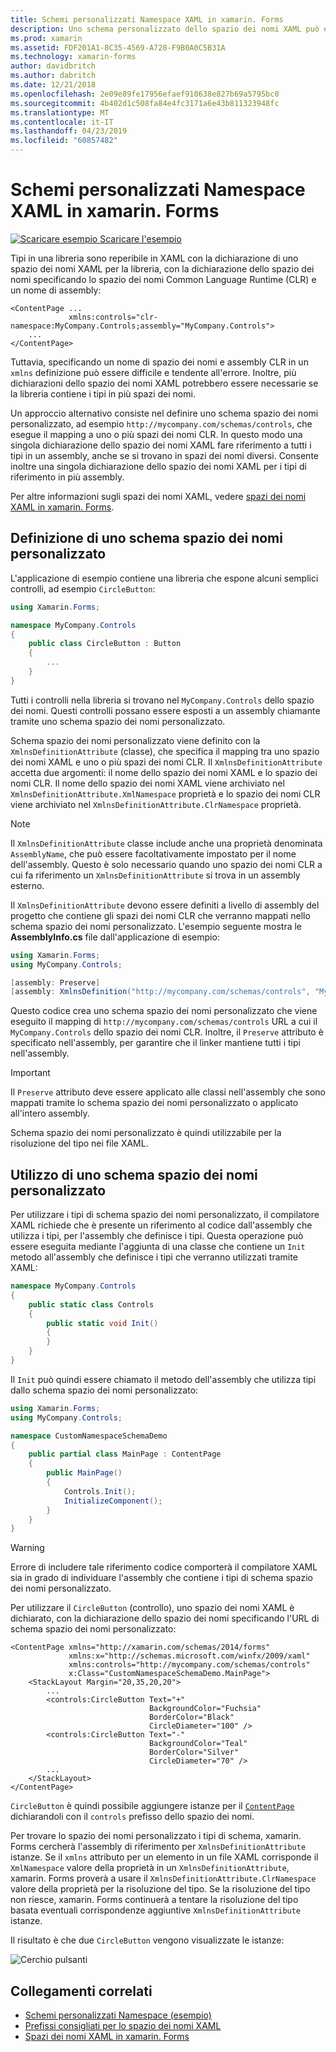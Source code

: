 ```yaml
---
title: Schemi personalizzati Namespace XAML in xamarin. Forms
description: Uno schema personalizzato dello spazio dei nomi XAML può essere definito con la classe XmlnsDefinitionAttribute, che specifica un mapping tra un URL personalizzato e uno o più spazi dei nomi CLR. Schema spazio dei nomi personalizzato è quindi utilizzabile nelle dichiarazioni dello spazio dei nomi XAML.
ms.prod: xamarin
ms.assetid: FDF201A1-8C35-4569-A728-F9B0A0C5B31A
ms.technology: xamarin-forms
author: davidbritch
ms.author: dabritch
ms.date: 12/21/2018
ms.openlocfilehash: 2e09e89fe17956efaef910638e827b69a5795bc0
ms.sourcegitcommit: 4b402d1c508fa84e4fc3171a6e43b811323948fc
ms.translationtype: MT
ms.contentlocale: it-IT
ms.lasthandoff: 04/23/2019
ms.locfileid: "60857482"
---
```

# <a name="xaml-custom-namespace-schemas-in-xamarinforms"></a>Schemi personalizzati Namespace XAML in xamarin. Forms

[![Scaricare esempio](~/media/shared/download.png) Scaricare l'esempio](https://developer.xamarin.com/samples/xamarin-forms/XAML/CustomNamespaceSchemas/)

Tipi in una libreria sono reperibile in XAML con la dichiarazione di uno spazio dei nomi XAML per la libreria, con la dichiarazione dello spazio dei nomi specificando lo spazio dei nomi Common Language Runtime (CLR) e un nome di assembly:

```xaml
<ContentPage ...
             xmlns:controls="clr-namespace:MyCompany.Controls;assembly="MyCompany.Controls">
    ...
</ContentPage>
```

Tuttavia, specificando un nome di spazio dei nomi e assembly CLR in un `xmlns` definizione può essere difficile e tendente all'errore. Inoltre, più dichiarazioni dello spazio dei nomi XAML potrebbero essere necessarie se la libreria contiene i tipi in più spazi dei nomi.

Un approccio alternativo consiste nel definire uno schema spazio dei nomi personalizzato, ad esempio `http://mycompany.com/schemas/controls`, che esegue il mapping a uno o più spazi dei nomi CLR. In questo modo una singola dichiarazione dello spazio dei nomi XAML fare riferimento a tutti i tipi in un assembly, anche se si trovano in spazi dei nomi diversi. Consente inoltre una singola dichiarazione dello spazio dei nomi XAML per i tipi di riferimento in più assembly.

Per altre informazioni sugli spazi dei nomi XAML, vedere [spazi dei nomi XAML in xamarin. Forms](namespaces.md).

## <a name="defining-a-custom-namespace-schema"></a>Definizione di uno schema spazio dei nomi personalizzato

L'applicazione di esempio contiene una libreria che espone alcuni semplici controlli, ad esempio `CircleButton`:

```csharp
using Xamarin.Forms;

namespace MyCompany.Controls
{
    public class CircleButton : Button
    {
        ...
    }
}
```

Tutti i controlli nella libreria si trovano nel `MyCompany.Controls` dello spazio dei nomi. Questi controlli possano essere esposti a un assembly chiamante tramite uno schema spazio dei nomi personalizzato.

Schema spazio dei nomi personalizzato viene definito con la `XmlnsDefinitionAttribute` (classe), che specifica il mapping tra uno spazio dei nomi XAML e uno o più spazi dei nomi CLR. Il `XmlnsDefinitionAttribute` accetta due argomenti: il nome dello spazio dei nomi XAML e lo spazio dei nomi CLR. Il nome dello spazio dei nomi XAML viene archiviato nel `XmlnsDefinitionAttribute.XmlNamespace` proprietà e lo spazio dei nomi CLR viene archiviato nel `XmlnsDefinitionAttribute.ClrNamespace` proprietà.

> [!NOTE]
> Il `XmlnsDefinitionAttribute` classe include anche una proprietà denominata `AssemblyName`, che può essere facoltativamente impostato per il nome dell'assembly. Questo è solo necessario quando uno spazio dei nomi CLR a cui fa riferimento un `XmlnsDefinitionAttribute` si trova in un assembly esterno.

Il `XmlnsDefinitionAttribute` devono essere definiti a livello di assembly del progetto che contiene gli spazi dei nomi CLR che verranno mappati nello schema spazio dei nomi personalizzato. L'esempio seguente mostra le **AssemblyInfo.cs** file dall'applicazione di esempio:

```csharp
using Xamarin.Forms;
using MyCompany.Controls;

[assembly: Preserve]
[assembly: XmlnsDefinition("http://mycompany.com/schemas/controls", "MyCompany.Controls")]
```

Questo codice crea uno schema spazio dei nomi personalizzato che viene eseguito il mapping di `http://mycompany.com/schemas/controls` URL a cui il `MyCompany.Controls` dello spazio dei nomi CLR. Inoltre, il `Preserve` attributo è specificato nell'assembly, per garantire che il linker mantiene tutti i tipi nell'assembly.

> [!IMPORTANT]
> Il `Preserve` attributo deve essere applicato alle classi nell'assembly che sono mappati tramite lo schema spazio dei nomi personalizzato o applicato all'intero assembly.

Schema spazio dei nomi personalizzato è quindi utilizzabile per la risoluzione del tipo nei file XAML.

## <a name="consuming-a-custom-namespace-schema"></a>Utilizzo di uno schema spazio dei nomi personalizzato

Per utilizzare i tipi di schema spazio dei nomi personalizzato, il compilatore XAML richiede che è presente un riferimento al codice dall'assembly che utilizza i tipi, per l'assembly che definisce i tipi. Questa operazione può essere eseguita mediante l'aggiunta di una classe che contiene un `Init` metodo all'assembly che definisce i tipi che verranno utilizzati tramite XAML:

```csharp
namespace MyCompany.Controls
{
    public static class Controls
    {
        public static void Init()
        {
        }
    }
}
```

Il `Init` può quindi essere chiamato il metodo dell'assembly che utilizza tipi dallo schema spazio dei nomi personalizzato:

```csharp
using Xamarin.Forms;
using MyCompany.Controls;

namespace CustomNamespaceSchemaDemo
{
    public partial class MainPage : ContentPage
    {
        public MainPage()
        {
            Controls.Init();
            InitializeComponent();
        }
    }
}
```

> [!WARNING]
> Errore di includere tale riferimento codice comporterà il compilatore XAML sia in grado di individuare l'assembly che contiene i tipi di schema spazio dei nomi personalizzato.

Per utilizzare il `CircleButton` (controllo), uno spazio dei nomi XAML è dichiarato, con la dichiarazione dello spazio dei nomi specificando l'URL di schema spazio dei nomi personalizzato:

```xaml
<ContentPage xmlns="http://xamarin.com/schemas/2014/forms"
             xmlns:x="http://schemas.microsoft.com/winfx/2009/xaml"
             xmlns:controls="http://mycompany.com/schemas/controls"
             x:Class="CustomNamespaceSchemaDemo.MainPage">
    <StackLayout Margin="20,35,20,20">
        ...
        <controls:CircleButton Text="+"
                               BackgroundColor="Fuchsia"
                               BorderColor="Black"
                               CircleDiameter="100" />
        <controls:CircleButton Text="-"
                               BackgroundColor="Teal"
                               BorderColor="Silver"
                               CircleDiameter="70" />
        ...
    </StackLayout>
</ContentPage>
```

`CircleButton` è quindi possibile aggiungere istanze per il [ `ContentPage` ](xref:Xamarin.Forms.ContentPage) dichiarandoli con il `controls` prefisso dello spazio dei nomi.

Per trovare lo spazio dei nomi personalizzato i tipi di schema, xamarin. Forms cercherà l'assembly di riferimento per `XmlnsDefinitionAttribute` istanze. Se il `xmlns` attributo per un elemento in un file XAML corrisponde il `XmlNamespace` valore della proprietà in un `XmlnsDefinitionAttribute`, xamarin. Forms proverà a usare il `XmlnsDefinitionAttribute.ClrNamespace` valore della proprietà per la risoluzione del tipo. Se la risoluzione del tipo non riesce, xamarin. Forms continuerà a tentare la risoluzione del tipo basata eventuali corrispondenze aggiuntive `XmlnsDefinitionAttribute` istanze.

Il risultato è che due `CircleButton` vengono visualizzate le istanze:

![Cerchio pulsanti](custom-namespace-schemas-images/circle-buttons.png "Circle pulsanti")

## <a name="related-links"></a>Collegamenti correlati

- [Schemi personalizzati Namespace (esempio)](https://developer.xamarin.com/samples/xamarin-forms/XAML/CustomNamespaceSchemas/)
- [Prefissi consigliati per lo spazio dei nomi XAML](custom-prefix.md)
- [Spazi dei nomi XAML in xamarin. Forms](namespaces.md)

